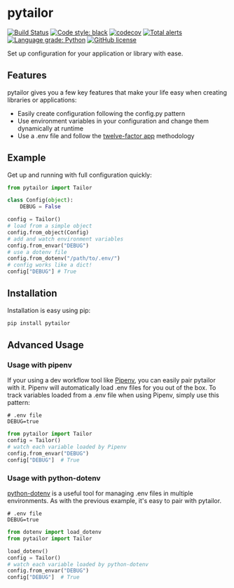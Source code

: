 # pytailor

[![Build Status](https://travis-ci.org/bradleygolden/pytailor.svg?branch=master)](https://travis-ci.org/bradleygolden/pytailor)
[![Code style: black](https://img.shields.io/badge/code%20style-black-000000.svg)](https://github.com/ambv/black)
[![codecov](https://codecov.io/gh/bradleygolden/pytailor/branch/master/graph/badge.svg)](https://codecov.io/gh/bradleygolden/pytailor)
[![Total alerts](https://img.shields.io/lgtm/alerts/g/bradleygolden/pytailor.svg?logo=lgtm&logoWidth=18)](https://lgtm.com/projects/g/bradleygolden/pytailor/alerts/)
[![Language grade: Python](https://img.shields.io/lgtm/grade/python/g/bradleygolden/pytailor.svg?logo=lgtm&logoWidth=18)](https://lgtm.com/projects/g/bradleygolden/pytailor/context:python)
[![GitHub license](https://img.shields.io/github/license/bradleygolden/pytailor.svg)](https://github.com/bradleygolden/pytailor/blob/master/LICENSE)

Set up configuration for your application or library with ease.

## Features

pytailor gives you a few key features that make your life easy when creating libraries or applications:

- Easily create configuration following the config.py pattern
- Use environment variables in your configuration and change them dynamically at runtime
- Use a .env file and follow the [twelve-factor app](https://12factor.net/) methodology

## Example

Get up and running with full configuration quickly:

```python
from pytailor import Tailor

class Config(object):
    DEBUG = False

config = Tailor()
# load from a simple object
config.from_object(Config)
# add and watch environment variables
config.from_envar("DEBUG")
# use a dotenv file
config.from_dotenv("/path/to/.env/")
# config works like a dict!
config["DEBUG"] # True
```

## Installation

Installation is easy using pip:

```bash
pip install pytailor
```

## Advanced Usage

### Usage with pipenv

If your using a dev workflow tool like [Pipenv](https://pipenv.readthedocs.io/en/latest/), you can easily pair pytailor with it. Pipenv will automatically load .env files for you out of the box. To track variables loaded from a .env file when using Pipenv, simply use this pattern:

```.env
# .env file
DEBUG=true
```

```python
from pytailor import Tailor
config = Tailor()
# watch each variable loaded by Pipenv
config.from_envar("DEBUG")
config["DEBUG"]  # True
```

### Usage with python-dotenv

[python-dotenv](https://github.com/theskumar/python-dotenv) is a useful tool for managing .env files in multiple environments. As with the previous example, it's easy to pair with pytailor.

```.env
# .env file
DEBUG=true
```

```python
from dotenv import load_dotenv
from pytailor import Tailor

load_dotenv()
config = Tailor()
# watch each variable loaded by python-dotenv
config.from_envar("DEBUG")
config["DEBUG"]  # True
```
